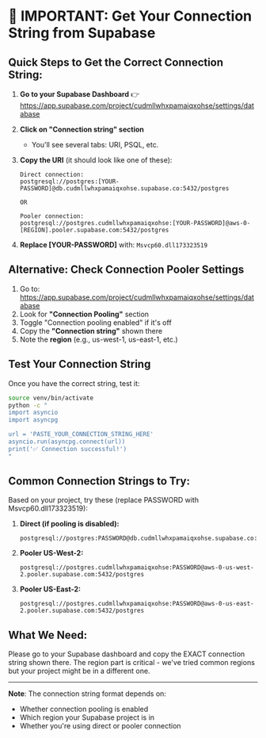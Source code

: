 # 🔴 IMPORTANT: Get Your Connection String from Supabase

## Quick Steps to Get the Correct Connection String:

1. **Go to your Supabase Dashboard**
   👉 https://app.supabase.com/project/cudmllwhxpamaiqxohse/settings/database

2. **Click on "Connection string" section**
   - You'll see several tabs: URI, PSQL, etc.

3. **Copy the URI** (it should look like one of these):
   ```
   Direct connection:
   postgresql://postgres:[YOUR-PASSWORD]@db.cudmllwhxpamaiqxohse.supabase.co:5432/postgres
   
   OR
   
   Pooler connection:
   postgresql://postgres.cudmllwhxpamaiqxohse:[YOUR-PASSWORD]@aws-0-[REGION].pooler.supabase.com:5432/postgres
   ```

4. **Replace [YOUR-PASSWORD]** with: `Msvcp60.dll173323519`

## Alternative: Check Connection Pooler Settings

1. Go to: https://app.supabase.com/project/cudmllwhxpamaiqxohse/settings/database
2. Look for **"Connection Pooling"** section
3. Toggle "Connection pooling enabled" if it's off
4. Copy the **"Connection string"** shown there
5. Note the **region** (e.g., us-west-1, us-east-1, etc.)

## Test Your Connection String

Once you have the correct string, test it:

```bash
source venv/bin/activate
python -c "
import asyncio
import asyncpg

url = 'PASTE_YOUR_CONNECTION_STRING_HERE'
asyncio.run(asyncpg.connect(url))
print('✅ Connection successful!')
"
```

## Common Connection Strings to Try:

Based on your project, try these (replace PASSWORD with Msvcp60.dll173323519):

1. **Direct (if pooling is disabled):**
   ```
   postgresql://postgres:PASSWORD@db.cudmllwhxpamaiqxohse.supabase.co:5432/postgres
   ```

2. **Pooler US-West-2:**
   ```
   postgresql://postgres.cudmllwhxpamaiqxohse:PASSWORD@aws-0-us-west-2.pooler.supabase.com:5432/postgres
   ```

3. **Pooler US-East-2:**
   ```
   postgresql://postgres.cudmllwhxpamaiqxohse:PASSWORD@aws-0-us-east-2.pooler.supabase.com:5432/postgres
   ```

## What We Need:

Please go to your Supabase dashboard and copy the EXACT connection string shown there. The region part is critical - we've tried common regions but your project might be in a different one.

---
**Note**: The connection string format depends on:
- Whether connection pooling is enabled
- Which region your Supabase project is in
- Whether you're using direct or pooler connection